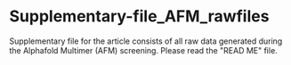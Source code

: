 # Supplementary-file_AFM_rawfiles
Supplementary file for the article consists of all raw data generated during the Alphafold Multimer (AFM) screening. Please read the "READ ME"  file. 
